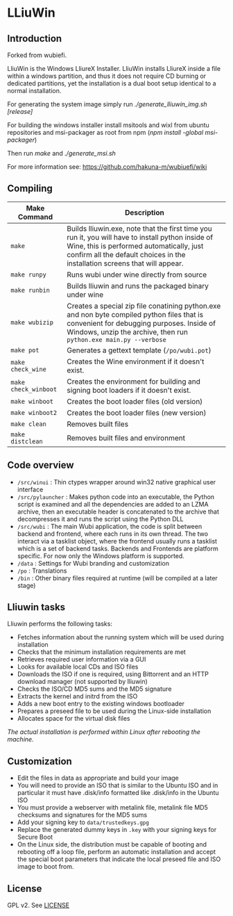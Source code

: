 # LLiuWin


## Introduction

Forked from wubiefi.

LliuWin is the Windows LliureX Installer. LliuWin installs LliureX inside a file within a windows partition, and thus it does not require CD burning or dedicated partitions, yet the installation is a dual boot setup identical to a normal installation.

For generating the system image simply run *./generate_lliuwin_img.sh [release]*

For building the windows installer install msitools and wixl from ubuntu repositories and msi-packager as root from npm (*npm install -global msi-packager*)

Then run *make* and *./generate_msi.sh*

For more information see: https://github.com/hakuna-m/wubiuefi/wiki

## Compiling


| Make Command         | Description                                                                                                                                                                                                               |
|----------------------|---------------------------------------------------------------------------------------------------------------------------------------------------------------------------------------------------------------------------|
| `make`               | Builds lliuwin.exe, note that the first time you run it, you will have to install python inside of Wine, this is performed automatically, just confirm all the default choices in the installation screens that will appear. |
| `make runpy`         | Runs wubi under wine directly from source                                                                                                                                                                                 |
| `make runbin`        | Builds lliuwin and runs the packaged binary under wine                                                                                                                                                                       |
| `make wubizip`       | Creates a special zip file conatining python.exe and non byte compiled python files that is convenient for debugging purposes. Inside of Windows, unzip the archive, then run `python.exe main.py --verbose`              |
| `make pot`           | Generates a gettext template (`/po/wubi.pot`)                                                                                                                                                                             |
| `make check_wine`    | Creates the Wine environment if it doesn't exist.                                                                                                                                                                         |
| `make check_winboot` | Creates the environment for building and signing boot loaders if it doesn't exist.                                                                                                                                        |
| `make winboot`       | Creates the boot loader files (old version)                                                                                                                                                                               |
| `make winboot2`      | Creates the boot loader files (new version)                                                                                                                                                                               |
| `make clean`         | Removes built files                                                                                                                                                                                                       |
| `make distclean`     | Removes built files and environment                                                                                                                                                                                       |


## Code overview

* `/src/winui` : Thin ctypes wrapper around win32 native graphical user interface
* `/src/pylauncher` : Makes python code into an executable, the Python script is examined and all the dependencies are added to an LZMA archive, then an executable header is concatenated to the archive that decompresses it and runs the script using the Python DLL
* `/src/wubi` : The main Wubi application, the code is split between backend and frontend, where each runs in its own thread. The two interact via a tasklist object, where the frontend usually runs a tasklist which is a set of backend tasks. Backends and Frontends are platform specific. For now only the Windows platform is supported.
* `/data` : Settings for Wubi branding and customization
* `/po` : Translations
* `/bin` : Other binary files required at runtime (will be compiled at a later stage)

## Lliuwin tasks

Lliuwin performs the following tasks:

* Fetches information about the running system which will be used during installation
* Checks that the minimum installation requirements are met
* Retrieves required user information via a GUI
* Looks for available local CDs and ISO files
* Downloads the ISO if one is required, using Bittorrent and an HTTP download manager (not supported by lliuwin)
* Checks the ISO/CD MD5 sums and the MD5 signature
* Extracts the kernel and initrd from the ISO
* Adds a new boot entry to the existing windows bootloader
* Prepares a preseed file to be used during the Linux-side installation
* Allocates space for the virtual disk files

*The actual installation is performed within Linux after rebooting the machine.*

## Customization

* Edit the files in data as appropriate and build your image
* You will need to provide an ISO that is similar to the Ubuntu ISO and in particular it must have .disk/info formatted like .disk/info in the Ubuntu ISO
* You must provide a webserver with metalink file, metalink file MD5 checksums and signatures for the MD5 sums
* Add your signing key to `data/trustedkeys.gpg`
* Replace the generated dummy keys in `.key` with your signing keys for Secure Boot
* On the Linux side, the distribution must be capable of booting and rebooting off a loop file, perform an automatic installation and accept the special boot parameters that indicate the local preseed file and ISO image to boot from.

## License

GPL v2. See [LICENSE](./LICENSE)
